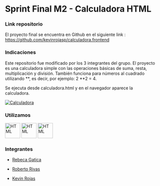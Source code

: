 # Sprint Final M2 - Calculadora HTML

### Link repositorio
El proyecto final se encuentra en Github en el siguiente link :
https://github.com/kevinrojasp/calculadora.frontend

### Indicaciones
Este repositorio fue modificado por los 3 integrantes del grupo.
El proyecto es una calculadora simple con las operaciones básicas de suma, 
resta, multiplicación y división. También funciona para números al cuadrado utilizando
**, es decir, por ejemplo: 2 **2 = 4.

Se ejecuta desde calculadora.html y en el navegador aparece la calculadora.

<a href="https://ibb.co/txF2H5r"><img src="https://i.ibb.co/0Fv9n3b/Calculadora.png" alt="Calculadora" border="0"></a>

### Utilizamos
<a href="https://ibb.co/txF2H5r"><img src="https://cdn-icons-png.flaticon.com/512/919/919827.png" alt="HTML" border="0" style="width:50px;height:50px;"></a>
<a href="https://ibb.co/txF2H5r"><img src="https://cdn-icons-png.flaticon.com/512/919/919826.png" alt="HTML" border="0" style="width:50px;height:50px;"></a>
<a href="https://ibb.co/txF2H5r"><img src="https://p.kindpng.com/picc/s/171-1718046_javascript-programming-language-logo-hd-png-download.png" alt="HTML" border="0" style="width:50px;height:50px;"></a>


### Integrantes
- [Rebeca Gatica](https://github.com/rebegv)
* [Roberto Rivas](https://github.com/RobertoRivasL)
+ [Kevin Rojas](https://github.com/kevinrojasp)

